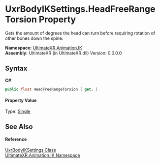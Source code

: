 # UxrBodyIKSettings.HeadFreeRangeTorsion Property 
 

Gets the amount of degrees the head can turn before requiring rotation of other bones down the spine.

**Namespace:**&nbsp;<a href="N_UltimateXR_Animation_IK">UltimateXR.Animation.IK</a><br />**Assembly:**&nbsp;UltimateXR (in UltimateXR.dll) Version: 0.0.0.0

## Syntax

**C#**<br />
``` C#
public float HeadFreeRangeTorsion { get; }
```


#### Property Value
Type: <a href="https://docs.microsoft.com/dotnet/api/system.single" target="_blank" rel="noopener noreferrer">Single</a>

## See Also


#### Reference
<a href="T_UltimateXR_Animation_IK_UxrBodyIKSettings">UxrBodyIKSettings Class</a><br /><a href="N_UltimateXR_Animation_IK">UltimateXR.Animation.IK Namespace</a><br />